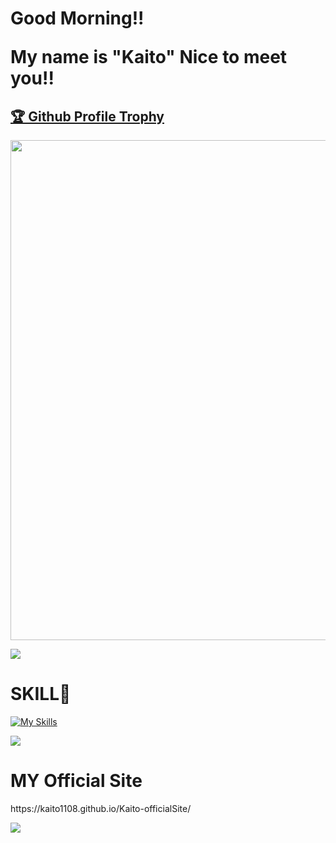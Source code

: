 <h1>Good Morning!! <p> My name is "Kaito" Nice to meet you!!</h1>

<a href="https://github.com/kaito1108/github-profile-trophy"><h2>🏆 Github Profile Trophy</h2></a>
<a href="https://github.com/kaito1108/github-profile-trophy">
  <img width=800 src="https://github-profile-trophy.vercel.app/?username=kaito1108&column=8&theme=gruvbox&no-frame=true"/>
</a>

<div>
  <img src="https://github-readme-stats.vercel.app/api/top-langs/?username=kaito1108&layout=compact" />
</div>

<h1>SKILL💪</h1>

[![My Skills](https://skillicons.dev/icons?i=swift,python,html,css,js,flask,github,firebase,figma,vscode,bots,vercel)](https://skillicons.dev)

[![](https://github-readme-streak-stats.herokuapp.com/?user=kaito1108&theme=★★★)](https://github-readme-streak-stats.herokuapp.com/?user=kaito1108&theme=★★★)

<h1>MY Official Site</h1>
https://kaito1108.github.io/Kaito-officialSite/

![](https://media.giphy.com/media/VLqL80oOjQal1a2UUu/giphy.gif)
